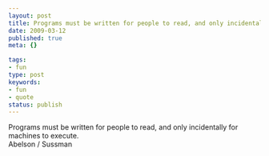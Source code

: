 ```yaml
---
layout: post
title: Programs must be written for people to read, and only incidentally for machines to execute.
date: 2009-03-12
published: true
meta: {}

tags:
- fun
type: post
keywords:
- fun
- quote
status: publish
---
```

Programs must be written for people to read, and only incidentally for machines to execute.<br />Abelson / Sussman
